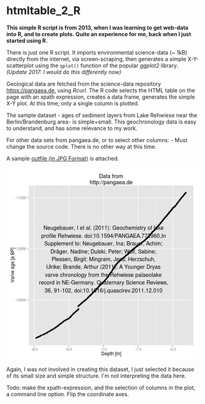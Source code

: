 htmltable_2_R
=============

**This simple R script is from 2013, when I was learning to get web-data into R, and to create plots. Quite an experience for me, back when I just started using R.**

There is just one R script. It imports environmental science-data (~ 1kB) directly from the internet, via screen-scraping, then generates a simple X-Y-scatterplot using the `qplot()` function of the popular *ggplot2* library. *(Update 2017: I would do this differently now)*

Geological data are fetched from the science-data repository https://pangaea.de, using *Rcurl*. The R code selects the HTML table on the page with an xpath expression, creates a data frame, generates the simple X-Y plot. 
At this time, only a single column is plotted.

The sample dataset - ages of sediment layers  from Lake Rehwiese near the Berlin/Brandenburg area- 
 is simple+small. This geochronology data is easy to understand, and has some relevance to my work.

For other data sets from pangaea.de, or to select other columns: - Must change the source code. There is no other way at this time.

A sample [outfile (in JPG Format)](/rehwiese.jpg) is attached. 

![Plot](rehwiese.jpg)

Again, I was not involved in creating this dataset, I just selected it because of its small size and simple structure. I'm not interpreting the data here. 


Todo: make the xpath-expression, and the selection of columns in the plot, a command line option. Flip the coordinate axes. 

